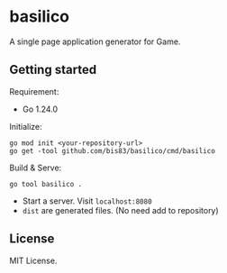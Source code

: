 # basilico

A single page application generator for Game.

## Getting started

Requirement:
- Go 1.24.0

Initialize:
```
go mod init <your-repository-url>
go get -tool github.com/bis83/basilico/cmd/basilico
```

Build & Serve:
```
go tool basilico .
```
- Start a server. Visit `localhost:8080`
- `dist` are generated files. (No need add to repository)

## License

MIT License.

